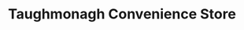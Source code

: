 ---
title: "Taughmonagh Convenience Store"
url: /belfast/taughmonagh-convenience-store/
shop: Lebensmittel
---